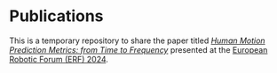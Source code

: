 # Publications

This is a temporary repository to share the paper titled [_Human Motion Prediction Metrics: from Time to Frequency_](https://github.com/MichaelVanuzzo/Publications/blob/main/Human%20Motion%20Prediction%20Metrics%20from%20Time%20to%20Frequency%20-%20ERF%202023.pdf
) presented at the [European Robotic Forum (ERF) 2024](https://erf2024.eu/).
